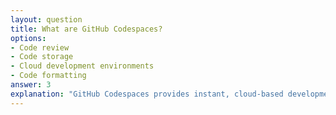 ```yaml
---
layout: question
title: What are GitHub Codespaces?
options:
- Code review
- Code storage
- Cloud development environments
- Code formatting
answer: 3
explanation: "GitHub Codespaces provides instant, cloud-based development environments accessible from anywhere."
---
```


